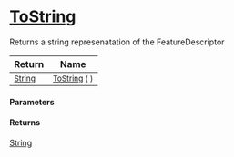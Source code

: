 # [ToString](./FeatureDescriptor--ToString.md)

Returns a string represenatation of the FeatureDescriptor

| Return | Name | 
| --- | --- | 
| <sub>[String](https://docs.microsoft.com/en-us/dotnet/api/System.String)</sub> | <sub>[ToString](./FeatureDescriptor--ToString.md) (  )</sub> | 


#### Parameters

#### Returns
[String](https://docs.microsoft.com/en-us/dotnet/api/System.String)<br>
